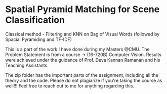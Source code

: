 # Spatial Pyramid Matching for Scene Classification
 Classical method - Filtering and KNN on Bag of Visual Words (followed by Spacial Pyramiding and TF-IDF)

This is a part of the work I have done during my Masters @CMU. The Problem Statement is from a course -> (16-720B) Computer Vision. Results were achieved under the guidance of Prof. Deva Kannan Ramanan and his Teaching Assistants. 

The zip folder has the important parts of the assignment, including all the theory and the code. Please do not plagiarize if you're taking the course as well!!! Feel free to reach out to me for anything regarding this.
